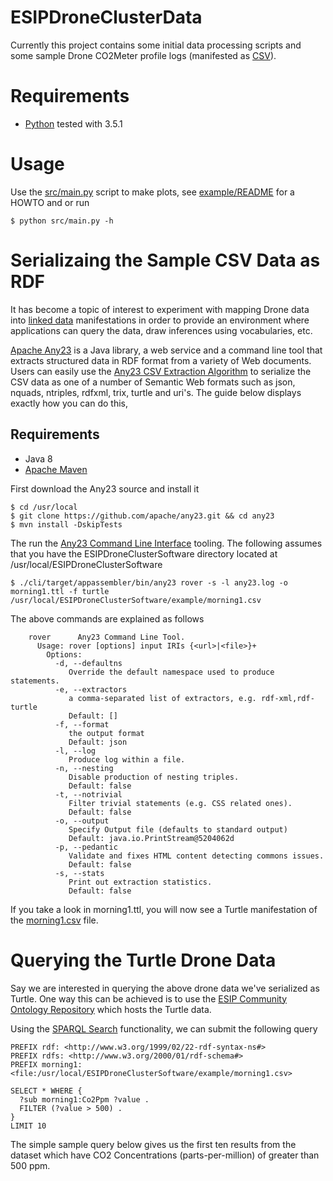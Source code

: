 # ESIPDroneClusterData

Currently this project contains some initial data processing scripts and some sample Drone 
CO2Meter profile logs (manifested as [CSV](https://en.wikipedia.org/wiki/Comma-separated_values)).

# Requirements

 * [Python](https://www.python.org/) tested with 3.5.1

# Usage 
Use the [src/main.py](https://github.com/ESIPFed/ESIPDroneClusterSoftware/blob/master/src/main.py) 
script to make plots, see 
[example/README](https://github.com/ESIPFed/ESIPDroneClusterSoftware/blob/master/example/README.md) 
for a HOWTO and or run 
```
$ python src/main.py -h
```

# Serializaing the Sample CSV Data as RDF

It has become a topic of interest to experiment with mapping Drone data into 
[linked data](https://www.w3.org/standards/semanticweb/data)
manifestations in order to provide an environment where applications can query 
the data, draw inferences using vocabularies, etc.

[Apache Any23](http://any23.apache.org) is a Java library, a web service and a 
command line tool that extracts structured data in RDF format from a variety of Web documents.
Users can easily use the [Any23 CSV Extraction Algorithm](http://any23.apache.org/dev-csv-extractor.html)
to serialize the CSV data as one of a number of Semantic Web formats such as json, nquads, ntriples, 
rdfxml, trix, turtle and uri's. The guide below displays exactly how you can do this,

## Requirements
 * Java 8
 * [Apache Maven](http://maven.apache.org)

First download the Any23 source and install it
```
$ cd /usr/local
$ git clone https://github.com/apache/any23.git && cd any23
$ mvn install -DskipTests
```
The run the [Any23 Command Line Interface](http://any23.apache.org/getting-started.html#Use_the_Apache_Any23_CLI) 
tooling. The following assumes that you have the ESIPDroneClusterSoftware directory located at 
/usr/local/ESIPDroneClusterSoftware

```
$ ./cli/target/appassembler/bin/any23 rover -s -l any23.log -o morning1.ttl -f turtle /usr/local/ESIPDroneClusterSoftware/example/morning1.csv
```
The above commands are explained as follows
```
    rover      Any23 Command Line Tool.
      Usage: rover [options] input IRIs {<url>|<file>}+
        Options:
          -d, --defaultns
             Override the default namespace used to produce statements.
          -e, --extractors
             a comma-separated list of extractors, e.g. rdf-xml,rdf-turtle
             Default: []
          -f, --format
             the output format
             Default: json
          -l, --log
             Produce log within a file.
          -n, --nesting
             Disable production of nesting triples.
             Default: false
          -t, --notrivial
             Filter trivial statements (e.g. CSS related ones).
             Default: false
          -o, --output
             Specify Output file (defaults to standard output)
             Default: java.io.PrintStream@5204062d
          -p, --pedantic
             Validate and fixes HTML content detecting commons issues.
             Default: false
          -s, --stats
             Print out extraction statistics.
             Default: false
```
If you take a look in morning1.ttl, you will now see a Turtle manifestation of the 
[morning1.csv](https://github.com/ESIPFed/ESIPDroneClusterSoftware/blob/master/example/morning1.csv) 
file.

# Querying the Turtle Drone Data

Say we are interested in querying the above drone data we've serialized as Turtle. One way this can be 
achieved is to use the [ESIP Community Ontology Repository](http://cor.esipfed.org/ont/~lmcgibbn/morning1v2)
which hosts the Turtle data.

Using the [SPARQL Search](http://cor.esipfed.org/ont/sparql) functionality, we can submit the following query
```
PREFIX rdf: <http://www.w3.org/1999/02/22-rdf-syntax-ns#>
PREFIX rdfs: <http://www.w3.org/2000/01/rdf-schema#>
PREFIX morning1: <file:/usr/local/ESIPDroneClusterSoftware/example/morning1.csv>

SELECT * WHERE {
  ?sub morning1:Co2Ppm ?value .
  FILTER (?value > 500) .
}
LIMIT 10
```
The simple sample query below gives us the first ten results from the dataset which have CO2 
Concentrations (parts-per-million) of greater than 500 ppm.